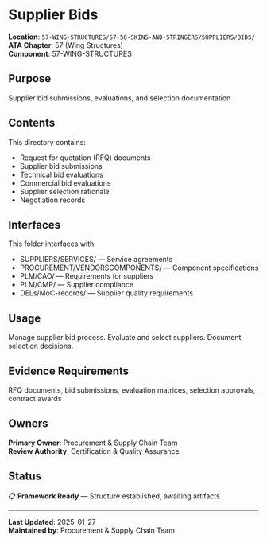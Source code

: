 # Supplier Bids

**Location**: `57-WING-STRUCTURES/57-50-SKINS-AND-STRINGERS/SUPPLIERS/BIDS/`  
**ATA Chapter**: 57 (Wing Structures)  
**Component**: 57-WING-STRUCTURES

## Purpose

Supplier bid submissions, evaluations, and selection documentation

## Contents

This directory contains:

- Request for quotation (RFQ) documents
- Supplier bid submissions
- Technical bid evaluations
- Commercial bid evaluations
- Supplier selection rationale
- Negotiation records

## Interfaces

This folder interfaces with:

- SUPPLIERS/SERVICES/ — Service agreements
- PROCUREMENT/VENDORSCOMPONENTS/ — Component specifications
- PLM/CAO/ — Requirements for suppliers
- PLM/CMP/ — Supplier compliance
- DELs/MoC-records/ — Supplier quality requirements

## Usage

Manage supplier bid process. Evaluate and select suppliers. Document selection decisions.

## Evidence Requirements

RFQ documents, bid submissions, evaluation matrices, selection approvals, contract awards

## Owners

**Primary Owner**: Procurement & Supply Chain Team  
**Review Authority**: Certification & Quality Assurance

## Status

📋 **Framework Ready** — Structure established, awaiting artifacts

---

**Last Updated**: 2025-01-27  
**Maintained by**: Procurement & Supply Chain Team
